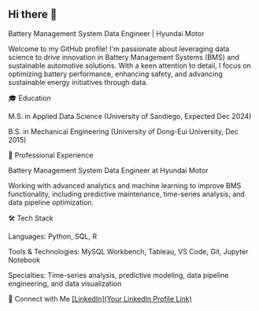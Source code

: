 ## Hi there 👋

Battery Management System Data Engineer | Hyundai Motor

Welcome to my GitHub profile! I'm passionate about leveraging data science to drive innovation in Battery Management Systems (BMS) and sustainable automotive solutions. With a keen attention to detail, I focus on optimizing battery performance, enhancing safety, and advancing sustainable energy initiatives through data.

🎓 Education

M.S. in Applied Data Science (University of Sandiego, Expected Dec 2024)

B.S. in Mechanical Engineering (University of Dong-Eui University, Dec 2015)

💼 Professional Experience

Battery Management System Data Engineer at Hyundai Motor

Working with advanced analytics and machine learning to improve BMS functionality, including predictive maintenance, time-series analysis, and data pipeline optimization.

🛠 Tech Stack

Languages: Python, SQL, R

Tools & Technologies: MySQL Workbench, Tableau, VS Code, Git, Jupyter Notebook

Specialties: Time-series analysis, predictive modeling, data pipeline engineering, and data visualization

🔗 Connect with Me
[[LinkedIn](Your LinkedIn Profile Link)](https://www.linkedin.com/in/subin-an-4b9627170/)
